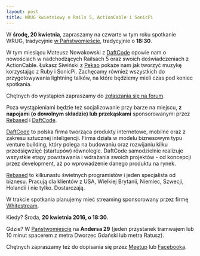 ```yaml
---
layout: post
title: WRUG kwietniowy o Rails 5, ActionCable i SonicPi
---
```


W **środę, 20 kwietnia**, zapraszamy na czwarte w tym roku
spotkanie WRUG, tradycyjnie [w Państwomieście](http://panstwomiasto.pl),
tradycyjnie o **18:30**.

W tym miesiącu Mateusz Nowakowski z [DaftCode](http://daftcode.pl) opowie nam
o nowościach w nadchodzących Railsach 5 oraz swoich doświadczeniach z ActionCable.
Łukasz Siwiński z [Pekao](http://pekao.com.pl) pokaże nam jak tworzyć muzykę
korzystając z Ruby i SonicPi.
Zachęcamy również wszystkich do przygotowywania lightning talków,
na które będziemy mieli czas pod koniec spotkania.

Chętnych do wystąpień zapraszamy do [zgłaszania się na
forum](http://forum.rubyonrails.pl/t/wrug-kwietniowy-20-04-2016-sroda/11581).

Poza wystąpieniami będzie też socjalizowanie przy barze na miejscu, **z
napojami (o dowolnym składzie) lub przekąskami** sponsorowanymi przez
[Rebased](http://rebased.pl) i [DaftCode](http://daftcode.pl).

[DaftCode](http://www.daftcode.pl) to polska firma tworząca produkty internetowe, mobilne oraz z zakresu sztucznej inteligencji. Firma działa w modelu biznesowym typu venture building, który polega na budowaniu oraz rozwijaniu kilku przedsięwzięć (startupów) równolegle. DaftCode samodzielnie realizuje wszystkie etapy powstawania i wdrażania swoich projektów - od koncepcji przez development, aż po wprowadzenie danego produktu na rynek.

[Rebased](http://rebased.pl) to kilkunastu świetnych programistów
i jeden specjalista od biznesu. Pracują dla klientów z USA, Wielkiej
Brytanii, Niemiec, Szwecji, Holandii i nie tylko. Dostarczają.

W trakcie spotkania planujemy mieć streaming sponsorowany
przez firmę [Whitestream](http://whitestream.pl/wrug/).

Kiedy? Środa, **20 kwietnia 2016, o 18:30**.

Gdzie? W [Państwomieście](http://panstwomiasto.pl) na
**Andersa 29** (jeden przystanek tramwajem lub 10 minut
spacerem z metra Dworzec Gdański lub metra Ratusz).

Chętnych zapraszamy też do dopisania się przez
[Meetup](http://www.meetup.com/Warsaw-Ruby-Users-Group-WRUG/events/229675689/)
lub [Facebooka](https://www.facebook.com/events/266137740383952).

